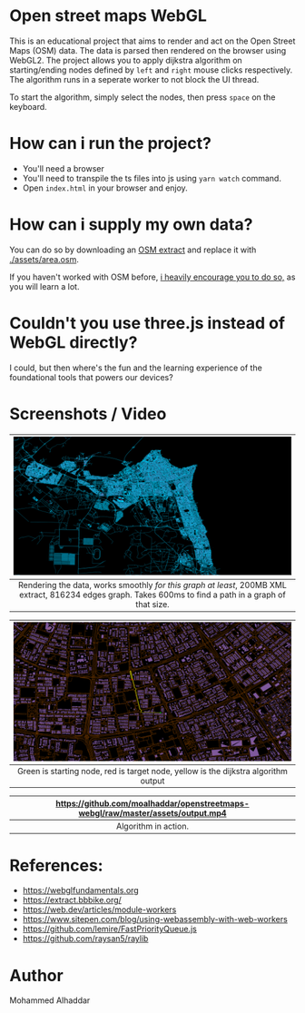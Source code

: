 # Open street maps WebGL
This is an educational project that aims to render and act on the Open Street Maps (OSM) data.
The data is parsed then rendered on the browser using WebGL2. The project allows you to apply dijkstra algorithm
on starting/ending nodes defined by `left` and `right` mouse clicks respectively. The algorithm runs in a seperate worker
to not block the UI thread.

To start the algorithm, simply select the nodes, then press `space` on the keyboard.

# How can i run the project?
- You'll need a browser
- You'll need to transpile the ts files into js using `yarn watch` command.
- Open `index.html` in your browser and enjoy.

# How can i supply my own data?
You can do so by downloading an [OSM extract](https://wiki.openstreetmap.org/wiki/Planet.osm) and replace it with [./assets/area.osm](./assets/area.osm). 

If you haven't worked with OSM before, [i heavily encourage you to do so,](https://wiki.openstreetmap.org/wiki/Main_Page) as you will learn a lot.

# Couldn't you use three.js instead of WebGL directly?
I could, but then where's the fun and the learning experience of the foundational tools that powers our devices?

# Screenshots / Video

| ![Kuwait Overview](./assets/image.png) |
|:--:|
| Rendering the data, works smoothly *for this graph at least*, 200MB XML extract, 816234 edges graph. Takes 600ms to find a path in a graph of that size. |


| ![](./assets/image-1.png) |
|:--:|
| Green is starting node, red is target node, yellow is the dijkstra algorithm output |

| https://github.com/moalhaddar/openstreetmaps-webgl/raw/master/assets/output.mp4 |
|:--:|
| Algorithm in action.|

# References:
- https://webglfundamentals.org
- https://extract.bbbike.org/
- https://web.dev/articles/module-workers
- https://www.sitepen.com/blog/using-webassembly-with-web-workers
- https://github.com/lemire/FastPriorityQueue.js
- https://github.com/raysan5/raylib

# Author
Mohammed Alhaddar
